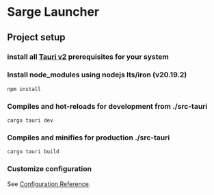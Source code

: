 # Sarge Launcher

## Project setup

### install all [Tauri v2](https://v2.tauri.app/start/prerequisites/) prerequisites for your system

### Install node_modules using nodejs lts/iron (v20.19.2)
```
npm install
```

### Compiles and hot-reloads for development from ./src-tauri
```
cargo tauri dev
```

### Compiles and minifies for production ./src-tauri
```
cargo tauri build
```

### Customize configuration
See [Configuration Reference](https://cli.vuejs.org/config/).